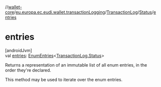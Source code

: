 //[wallet-core](../../../../index.md)/[eu.europa.ec.eudi.wallet.transactionLogging](../../index.md)/[TransactionLog](../index.md)/[Status](index.md)/[entries](entries.md)

# entries

[androidJvm]\
val [entries](entries.md): [EnumEntries](https://kotlinlang.org/api/latest/jvm/stdlib/kotlin-stdlib/kotlin.enums/-enum-entries/index.html)&lt;[TransactionLog.Status](index.md)&gt;

Returns a representation of an immutable list of all enum entries, in the order they're declared.

This method may be used to iterate over the enum entries.
